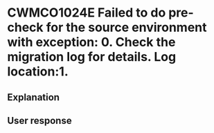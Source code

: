 # CWMCO1024E Failed to do pre-check for the source environment with exception: 0.  Check the migration log for details. Log location:1.

## Explanation

## User response